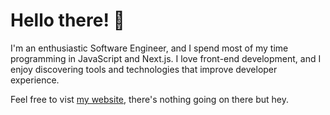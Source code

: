 # Hello there! 🚀

I'm an enthusiastic Software Engineer, and I spend most of my time programming in JavaScript and Next.js.
I love front-end development, and I enjoy discovering tools and technologies that improve developer experience.

Feel free to vist [my website](https://sizwe.vercel.app/), there's nothing going on there but hey.
<!--
**seezmash/seezmash** is a ✨ _special_ ✨ repository because its `README.md` (this file) appears on your GitHub profile.

Here are some ideas to get you started:

- 🔭 I’m currently working on ...
- 🌱 I’m currently learning ...
- 👯 I’m looking to collaborate on ...
- 🤔 I’m looking for help with ...
- 💬 Ask me about ...
- 📫 How to reach me: ...
- 😄 Pronouns: ...
- ⚡ Fun fact: ...
-->
